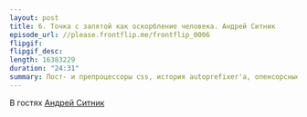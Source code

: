 ```yaml
---
layout: post
title: 6. Точка с запятой как оскорбление человека. Андрей Ситник 
episode_url: //please.frontflip.me/frontflip_0006
flipgif:
flipgif_desc:
length: 16383229
duration: "24:31"
summary: Пост- и препроцессоры css, история autoprefixer'a, опенсорсные войны и много магии.
---
```


В гостях [Андрей Ситник](https://twitter.com/andrey_sitnik)



